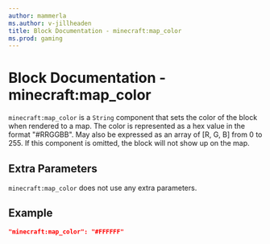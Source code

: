 ```yaml
---
author: mammerla
ms.author: v-jillheaden
title: Block Documentation - minecraft:map_color
ms.prod: gaming
---
```


# Block Documentation - minecraft:map_color

`minecraft:map_color` is a `String` component that sets the color of the block when rendered to a map. The color is represented as a hex value in the format "#RRGGBB". May also be expressed as an array of [R, G, B] from 0 to 255. If this component is omitted, the block will not show up on the map.

## Extra Parameters

`minecraft:map_color` does not use any extra parameters.

## Example

```json
"minecraft:map_color": "#FFFFFF"
```
